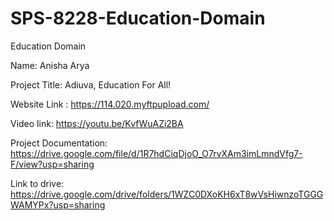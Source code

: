 # SPS-8228-Education-Domain
Education Domain

Name: Anisha Arya

Project Title: Adiuva, Education For All!

Website Link : https://114.020.myftpupload.com/


Video link: https://youtu.be/KvfWuAZi2BA


Project Documentation: https://drive.google.com/file/d/1R7hdCiqDjoO_O7rvXAm3imLmndVfg7-F/view?usp=sharing


Link to drive: https://drive.google.com/drive/folders/1WZC0DXoKH6xT8wVsHiwnzoTGGGWAMYPx?usp=sharing
